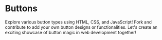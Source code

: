 # Buttons
Explore various button types using HTML, CSS, and JavaScript! Fork and contribute to add your own button designs or functionalities. Let's create an exciting showcase of button magic in web development together!
